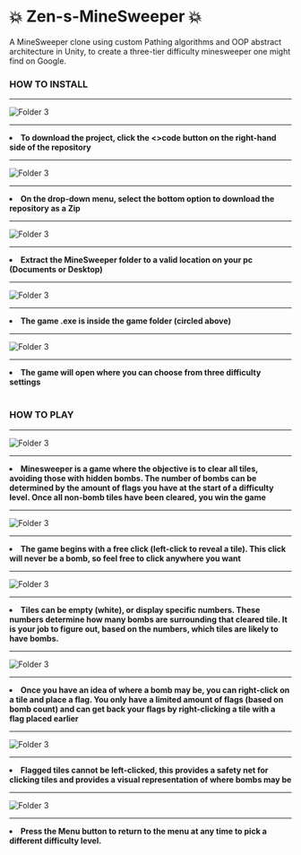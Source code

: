 # 💥 Zen-s-MineSweeper 💥
A MineSweeper clone using custom Pathing algorithms and OOP abstract architecture in Unity, to create a three-tier difficulty minesweeper one might find on Google.


<div>
  <h3><b>HOW TO INSTALL</b></h3>
  <div>
    <hr>
    <img src="Readme_Image's/Instruct_One.jpg" alt="Folder 3" style="max-width:100%;">
    <hr>
    <li><b>To download the project, click the <>code button on the right-hand side of the repository</b></li>
    </div>
    <div>
    <hr>
    <img src="Readme_Image's/Instruct_Two.jpg" alt="Folder 3" style="max-width:100%;">
    <hr>
    <li><b>On the drop-down menu, select the bottom option to download the repository as a Zip</b></li>
    </div>
    <div>
    <hr>
    <img src="Readme_Image's/Instruct_Four.jpg" alt="Folder 3" style="max-width:100%;">
    <hr>
    <li><b>Extract the MineSweeper folder to a valid location on your pc (Documents or Desktop)</b></li>
    </div>
      <div>
    <hr>
    <img src="Readme_Image's/Instruct_Four.jpg" alt="Folder 3" style="max-width:100%;">
    <hr>
    <li><b>The game .exe is inside the game folder (circled above)</b></li>
    </div>
    <div>
    <hr>
    <img src="Readme_Image's/Instruct_Four.jpg" alt="Folder 3" style="max-width:100%;">
    <hr>
    <li><b>The game will open where you can choose from three difficulty settings</b></li>
    </div>
</div>
<br>
<div>
  <h3><b>HOW TO PLAY</b></h3>
  <div>
    <hr>
    <img src="Readme_Image's/Instruct_One.jpg" alt="Folder 3" style="max-width:100%;">
    <hr>
    <li><b>Minesweeper is a game where the objective is to clear all tiles, avoiding those with hidden bombs. The number of bombs can be determined by the amount of flags you have at the start of a  difficulty level. Once all non-bomb tiles have been cleared, you win the game</b></li>
    </div>
    <div>
    <hr>
    <img src="Readme_Image's/Instruct_Four.jpg" alt="Folder 3" style="max-width:100%;">
    <hr>
    <li><b>The game begins with a free click (left-click to reveal a tile). This click will never be a bomb, so feel free to click anywhere you want</b></li>
    </div>
    <div>
    <hr>
    <img src="Readme_Image's/Instruct_Four.jpg" alt="Folder 3" style="max-width:100%;">
    <hr>
    <li><b>Tiles can be empty (white), or display specific numbers. These numbers determine how many bombs are surrounding that cleared tile. It is your job to figure out, based on the numbers, which tiles are likely to have bombs.</b></li>
    </div>
    <div>
    <hr>
    <img src="Readme_Image's/Instruct_Four.jpg" alt="Folder 3" style="max-width:100%;">
    <hr>
    <li><b> Once you have an idea of where a bomb may be, you can right-click on a tile and place a flag. You only have a limited amount of flags (based on bomb count) and can get back your flags by right-clicking a         tile with a flag placed earlier</b></li>
    </div>
    <div>
    <hr>
    <img src="Readme_Image's/Instruct_Four.jpg" alt="Folder 3" style="max-width:100%;">
    <hr>
    <li><b>Flagged tiles cannot be left-clicked, this provides a safety net for clicking tiles and provides a visual representation of where bombs may be</b></li>
    </div>
    <div>
    <hr>
    <img src="Readme_Image's/Instruct_Four.jpg" alt="Folder 3" style="max-width:100%;">
    <hr>
    <li><b>Press the Menu button to return to the menu at any time to pick a different difficulty level.</b></li>
    </div>
</div>
